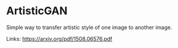 # ArtisticGAN

Simple way to transfer artistic style of one image to another image.

Links: https://arxiv.org/pdf/1508.06576.pdf
